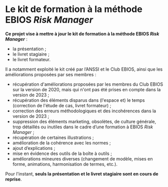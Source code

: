 # Le kit de formation à la méthode EBIOS _Risk Manager_

**Ce projet vise à mettre à jour le kit de formation à la méthode EBIOS _Risk Manager_** :
- la présentation ;
- le livret stagiaire ;
- le livret formateur.

Il a notamment exploité le kit créé par l’ANSSI et le Club EBIOS, ainsi que les améliorations proposées par ses membres :
- récupération d'améliorations proposées par les membres du Club EBIOS sur la version de 2020, mais qui n'ont pas été prises en compte dans la version de 2023 ;
- récupération des éléments disparus dans (l'espace et) le temps (correction de l'étude de cas, livret formateur) ;
- correction des erreurs méthodologiques et des incohérences dans la version de 2023 ;
- suppression des éléments marketing, obsolètes, de culture générale, trop détaillés ou inutiles dans le cadre d’une formation à EBIOS _Risk Manager_ ;
- récupération de certaines illustrations ;
- amélioration de la cohérence avec les normes ;
- ajout d’explications ;
- mise en évidence des outils de la boîte à outils ;
- améliorations mineures diverses (changement de modèle, mises en forme, animations, harmonisation de termes, etc.).

Pour l'instant, **seuls la présentation et le livret stagiaire sont en cours de reprise**.